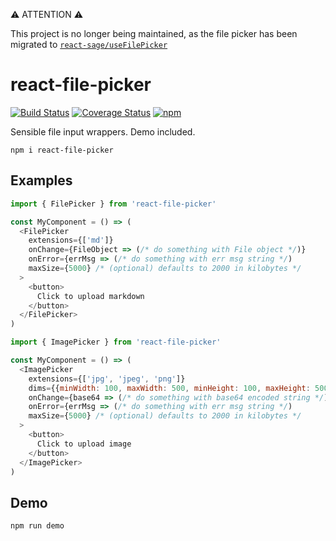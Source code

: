 ⚠️ ATTENTION ⚠️

This project is no longer being maintained, as the file picker has been migrated to [`react-sage/useFilePicker`](https://github.com/meinstein/react-sage)

# react-file-picker

[![Build Status](https://travis-ci.org/meinstein/react-file-picker.svg?branch=master)](https://travis-ci.org/meinstein/react-file-picker)
[![Coverage Status](https://coveralls.io/repos/github/meinstein/react-file-picker/badge.svg?branch=master)](https://coveralls.io/github/meinstein/react-file-picker?branch=master)
[![npm](https://img.shields.io/npm/v/react-file-picker.svg)](https://www.npmjs.com/package/react-file-picker)

Sensible file input wrappers. Demo included.

`npm i react-file-picker`

## Examples

```js
import { FilePicker } from 'react-file-picker'

const MyComponent = () => (
  <FilePicker
    extensions={['md']}
    onChange={FileObject => (/* do something with File object */)}
    onError={errMsg => (/* do something with err msg string */)
    maxSize={5000} /* (optional) defaults to 2000 in kilobytes */
  >
    <button>
      Click to upload markdown
    </button>
  </FilePicker>
)
```

```js
import { ImagePicker } from 'react-file-picker'

const MyComponent = () => (
  <ImagePicker
    extensions={['jpg', 'jpeg', 'png']}
    dims={{minWidth: 100, maxWidth: 500, minHeight: 100, maxHeight: 500}}
    onChange={base64 => (/* do something with base64 encoded string */)
    onError={errMsg => (/* do something with err msg string */)
    maxSize={5000} /* (optional) defaults to 2000 in kilobytes */
  >
    <button>
      Click to upload image
    </button>
  </ImagePicker>
)
```

## Demo

```
npm run demo
```
